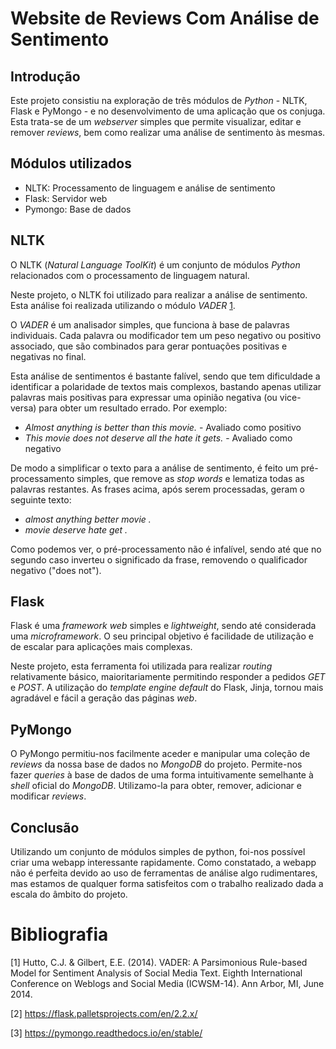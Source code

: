 # Website de Reviews Com Análise de Sentimento
## Introdução
Este projeto consistiu na exploração de três módulos de *Python* - NLTK, Flask
e PyMongo - e no desenvolvimento de uma aplicação que os conjuga. Esta trata-se
de um *webserver* simples que permite visualizar, editar e remover *reviews*,
bem como realizar uma análise de sentimento às mesmas.

## Módulos utilizados
- NLTK: Processamento de linguagem e análise de sentimento
- Flask: Servidor web
- Pymongo: Base de dados

## NLTK
O NLTK (*Natural Language ToolKit*) é um conjunto de módulos *Python*
relacionados com o processamento de linguagem natural.

Neste projeto, o NLTK foi utilizado para realizar a análise de sentimento. Esta
análise foi realizada utilizando o módulo _VADER_ [1](#1).

O _VADER_ é um analisador simples, que funciona à base de palavras individuais.
Cada palavra ou modificador tem um peso negativo ou positivo associado, que são
combinados para gerar pontuações positivas e negativas no final.

Esta análise de sentimentos é bastante falível, sendo que tem dificuldade a
identificar a polaridade de textos mais complexos, bastando apenas utilizar
palavras mais positivas para expressar uma opinião negativa (ou vice-versa)
para obter um resultado errado. Por exemplo:

- _Almost anything is better than this movie._ - Avaliado como positivo
- _This movie does not deserve all the hate it gets._ - Avaliado como negativo

De modo a simplificar o texto para a análise de sentimento, é feito um
pré-processamento simples, que remove as _stop words_ e lematiza todas as
palavras restantes. As frases acima, após serem processadas, geram o seguinte
texto:

- _almost anything better movie ._
- _movie deserve hate get ._

Como podemos ver, o pré-processamento não é infalível, sendo até que no segundo
caso inverteu o significado da frase, removendo o qualificador negativo ("does
not").

## Flask
Flask é uma *framework web* simples e *lightweight*, sendo até considerada uma
*microframework*. O seu principal objetivo é facilidade de utilização e de
escalar para aplicações mais complexas.

Neste projeto, esta ferramenta foi utilizada para realizar *routing*
relativamente básico, maioritariamente permitindo responder a pedidos *GET* e
*POST*. A utilização do *template engine default* do Flask, Jinja, tornou mais
agradável e fácil a geração das páginas *web*.

## PyMongo
O PyMongo permitiu-nos facilmente aceder e manipular uma coleção de *reviews*
da nossa base de dados no *MongoDB* do projeto. Permite-nos fazer *queries* à
base de dados de uma forma intuitivamente semelhante à *shell* oficial do
*MongoDB*. Utilizamo-la para obter, remover, adicionar e modificar _reviews_.

## Conclusão
Utilizando um conjunto de módulos simples de python, foi-nos possível criar uma
webapp interessante rapidamente. Como constatado, a webapp não é perfeita
devido ao uso de ferramentas de análise algo rudimentares, mas estamos de
qualquer forma satisfeitos com o trabalho realizado dada a escala do âmbito do
projeto.

# Bibliografia
<a id="1">[1]</a>
Hutto, C.J. & Gilbert, E.E. (2014). VADER: A Parsimonious Rule-based Model for
Sentiment Analysis of Social Media Text. Eighth International Conference on
Weblogs and Social Media (ICWSM-14). Ann Arbor, MI, June 2014.

<a id="2">[2]</a>
https://flask.palletsprojects.com/en/2.2.x/

<a id="3">[3]</a>
https://pymongo.readthedocs.io/en/stable/
